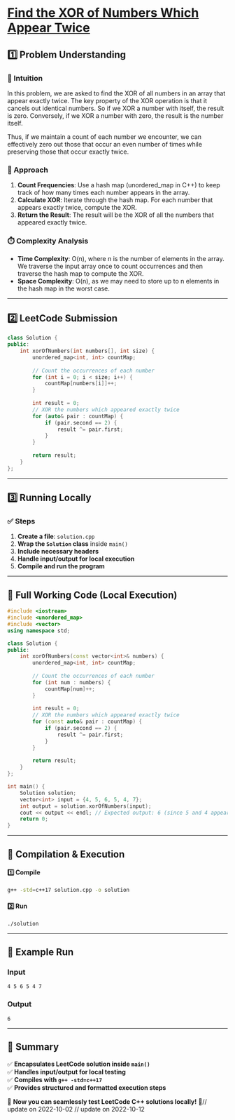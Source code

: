 # **[Find the XOR of Numbers Which Appear Twice](https://leetcode.com/problems/find-the-xor-of-numbers-which-appear-twice/description/)**  

## **1️⃣ Problem Understanding**  
### **📌 Intuition**  
In this problem, we are asked to find the XOR of all numbers in an array that appear exactly twice. The key property of the XOR operation is that it cancels out identical numbers. So if we XOR a number with itself, the result is zero. Conversely, if we XOR a number with zero, the result is the number itself. 

Thus, if we maintain a count of each number we encounter, we can effectively zero out those that occur an even number of times while preserving those that occur exactly twice.

### **🚀 Approach**  
1. **Count Frequencies**: Use a hash map (unordered_map in C++) to keep track of how many times each number appears in the array.
2. **Calculate XOR**: Iterate through the hash map. For each number that appears exactly twice, compute the XOR.
3. **Return the Result**: The result will be the XOR of all the numbers that appeared exactly twice.

### **⏱️ Complexity Analysis**  
- **Time Complexity**: O(n), where n is the number of elements in the array. We traverse the input array once to count occurrences and then traverse the hash map to compute the XOR.
- **Space Complexity**: O(n), as we may need to store up to n elements in the hash map in the worst case.

---  

## **2️⃣ LeetCode Submission**  
```cpp
class Solution {
public:
    int xorOfNumbers(int numbers[], int size) {
        unordered_map<int, int> countMap;
        
        // Count the occurrences of each number
        for (int i = 0; i < size; i++) {
            countMap[numbers[i]]++;
        }
        
        int result = 0;
        // XOR the numbers which appeared exactly twice
        for (auto& pair : countMap) {
            if (pair.second == 2) {
                result ^= pair.first;
            }
        }
        
        return result;
    }
};
```  

---  

## **3️⃣ Running Locally**  
### **✅ Steps**  
1. **Create a file**: `solution.cpp`  
2. **Wrap the `Solution` class** inside `main()`  
3. **Include necessary headers**  
4. **Handle input/output for local execution**  
5. **Compile and run the program**  

---  

## **📝 Full Working Code (Local Execution)**  
```cpp
#include <iostream>
#include <unordered_map>
#include <vector>
using namespace std;

class Solution {
public:
    int xorOfNumbers(const vector<int>& numbers) {
        unordered_map<int, int> countMap;
        
        // Count the occurrences of each number
        for (int num : numbers) {
            countMap[num]++;
        }
        
        int result = 0;
        // XOR the numbers which appeared exactly twice
        for (const auto& pair : countMap) {
            if (pair.second == 2) {
                result ^= pair.first;
            }
        }
        
        return result;
    }
};

int main() {
    Solution solution;
    vector<int> input = {4, 5, 6, 5, 4, 7};
    int output = solution.xorOfNumbers(input);
    cout << output << endl; // Expected output: 6 (since 5 and 4 appear twice)
    return 0;
}
```  

---  

## **🔧 Compilation & Execution**  
#### **1️⃣ Compile**  
```bash
g++ -std=c++17 solution.cpp -o solution
```  

#### **2️⃣ Run**  
```bash
./solution
```  

---  

## **🎯 Example Run**  
### **Input**  
```
4 5 6 5 4 7
```  
### **Output**  
```
6
```  

---  

## **📌 Summary**  
✅ **Encapsulates LeetCode solution inside `main()`**  
✅ **Handles input/output for local testing**  
✅ **Compiles with `g++ -std=c++17`**  
✅ **Provides structured and formatted execution steps**  

🚀 **Now you can seamlessly test LeetCode C++ solutions locally!** 🚀// update on 2022-10-02
// update on 2022-10-12

